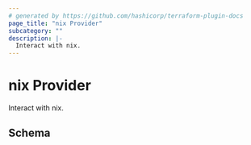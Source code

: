 ```yaml
---
# generated by https://github.com/hashicorp/terraform-plugin-docs
page_title: "nix Provider"
subcategory: ""
description: |-
  Interact with nix.
---
```


# nix Provider

Interact with nix.



<!-- schema generated by tfplugindocs -->
## Schema

